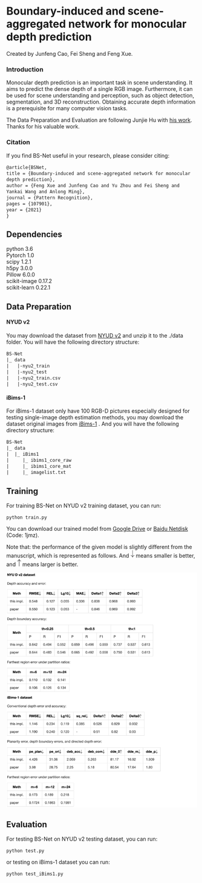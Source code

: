 # Boundary-induced and scene-aggregated network for monocular depth prediction

Created by Junfeng Cao, Fei Sheng and Feng Xue.

### Introduction

Monocular depth prediction is an important task in scene understanding. It aims to predict the dense depth of a single RGB image.
Furthermore, it can be used for scene understanding and perception, such as object detection, segmentation, and 3D reconstruction.
Obtaining accurate depth information is a prerequisite for many computer vision tasks.

The Data Preparation and Evaluation are following Junjie Hu with [his work](https://github.com/JunjH/Revisiting_Single_Depth_Estimation).
Thanks for his valuable work.

### Citation

If you find BS-Net useful in your research, please consider citing:
```
@article{BSNet,
title = {Boundary-induced and scene-aggregated network for monocular depth prediction},
author = {Feng Xue and Junfeng Cao and Yu Zhou and Fei Sheng and Yankai Wang and Anlong Ming},
journal = {Pattern Recognition},
pages = {107901},
year = {2021}
}
```

## Dependencies
python 3.6  
Pytorch 1.0  
scipy 1.2.1  
h5py 3.0.0  
Pillow 6.0.0  
scikit-image 0.17.2  
scikit-learn 0.22.1

## Data Preparation

#### NYUD v2

You may download the dataset from [NYUD v2](https://drive.google.com/file/d/1WoOZOBpOWfmwe7bknWS5PMUCLBPFKTOw/view?usp=sharing) and unzip it to the ./data folder. You will have the following directory structure:
```
BS-Net
|_ data
|   |-nyu2_train
|   |-nyu2_test
|   |-nyu2_train.csv
|   |-nyu2_test.csv
```

#### iBims-1

For iBims-1  dataset only have 100 RGB-D pictures especially designed for testing single-image depth estimation methods, you may download the dataset original images from [iBims-1](https://www.bgu.tum.de/lmf/ibims1/) . And you will have the following directory structure:
```
BS-Net
|_ data
|  |_ iBims1
|     |_ ibims1_core_raw
|     |_ ibims1_core_mat
|     |_ imagelist.txt
```
## Training

For training BS-Net on NYUD v2 training dataset, you can run:

```
python train.py
```
You can download our trained model from [Google Drive](https://drive.google.com/file/d/1r-xjxP-Ds5inGKRFHK9JX7VoplcFYiRH/view?usp=sharing) or [Baidu Netdisk](https://pan.baidu.com/s/1WifbKL2_KQ11H1nsYrG3yw) (Code: 1jmz).

Note that: the performance of the given model is slightly different from the manuscript, which is represented as follows. And <img src="./downarrow.png" width="10" height="20"> means smaller is better, and <img src="./uparrow.png" width="10" height="20"> means larger is better.

![performance](./performance.png)

## Evaluation

For testing BS-Net on NYUD v2 testing dataset, you can run:
```
python test.py
```
or testing on iBims-1  dataset you can run:
```
python test_iBims1.py
```
